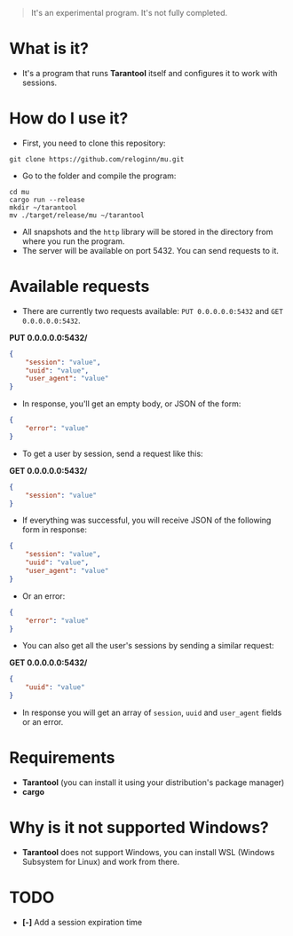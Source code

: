 > It's an experimental program. It's not fully completed.

# What is it? #
- It's a program that runs **Tarantool** itself and configures it to work with sessions.

# How do I use it?
- First, you need to clone this repository:
```shell
git clone https://github.com/reloginn/mu.git
```
- Go to the folder and compile the program:
```shell
cd mu
cargo run --release
mkdir ~/tarantool
mv ./target/release/mu ~/tarantool
```
- All snapshots and the `http` library will be stored in the directory from where you run the program.
- The server will be available on port 5432. You can send requests to it.

# Available requests
- There are currently two requests available: `PUT 0.0.0.0.0:5432` and `GET 0.0.0.0.0:5432`.

**PUT 0.0.0.0.0:5432/**
```json
{
    "session": "value",
    "uuid": "value",
    "user_agent": "value"
}
```
- In response, you'll get an empty body, or JSON of the form:
```json
{
    "error": "value"
}
```

- To get a user by session, send a request like this:

**GET 0.0.0.0.0:5432/**
```json
{
    "session": "value"
}
```
- If everything was successful, you will receive JSON of the following form in response:
```json
{
    "session": "value",
    "uuid": "value",
    "user_agent": "value"
}
```
- Or an error:
```json
{
    "error": "value"
}
```

- You can also get all the user's sessions by sending a similar request:

**GET 0.0.0.0.0:5432/**
```json
{
    "uuid": "value"
}
```
- In response you will get an array of `session`, `uuid` and `user_agent` fields or an error.

# Requirements
- **Tarantool** (you can install it using your distribution's package manager)
- **cargo**

# Why is it not supported Windows?
- **Tarantool** does not support Windows, you can install WSL (Windows Subsystem for Linux) and work from there.

# TODO
- **[-]** Add a session expiration time 